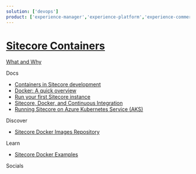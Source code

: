 ```yaml
---
solution: ['devops']
product: ['experience-manager','experience-platform','experience-commerce','containers']
---
```

# [Sitecore Containers]()

[What and Why]()

Docs

 - [Containers in Sitecore development](https://doc.sitecore.com/en/developers/101/developer-tools/containers-in-sitecore-development.html)
 - [Docker: A quick overview](https://www.sitecore.com/knowledge-center/getting-started/docker-a-quick-overview)
 - [Run your first Sitecore instance](https://doc.sitecore.com/en/developers/101/developer-tools/run-your-first-sitecore-instance.html)
 - [Sitecore, Docker, and Continuous Integration](https://www.sitecore.com/knowledge-center/getting-started/sitecore-docker-and-continuous-integration)
 - [Running Sitecore on Azure Kubernetes Service (AKS)](https://www.sitecore.com/knowledge-center/getting-started/running-sitecore-on-azure-kubernetes-service)

Discover

 - [Sitecore Docker Images Repository](https://github.com/Sitecore/docker-images)

Learn

 - [Sitecore Docker Examples](https://github.com/Sitecore/docker-examples)
 
Socials

